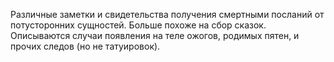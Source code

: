 Различные заметки и свидетельства получения смертными посланий от потусторонних сущностей. Больше похоже на сбор сказок. Описываются случаи появления на теле ожогов, родимых пятен, и прочих следов (но не татуировок).